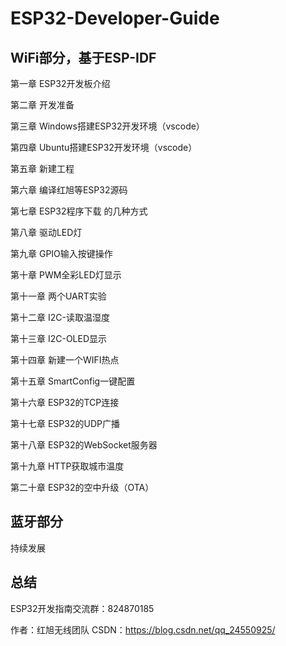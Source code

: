 # ESP32-Developer-Guide



## WiFi部分，基于ESP-IDF

第一章 ESP32开发板介绍

第二章 开发准备

第三章 Windows搭建ESP32开发环境（vscode）

第四章 Ubuntu搭建ESP32开发环境（vscode）

第五章 新建工程 

第六章 编译红旭等ESP32源码 

第七章 ESP32程序下载 的几种方式

第八章 驱动LED灯 

第九章 GPIO输入按键操作 

第十章 PWM全彩LED灯显示 

第十一章 两个UART实验 

第十二章 I2C-读取温湿度 

第十三章 I2C-OLED显示 

第十四章 新建一个WIFI热点 

第十五章 SmartConfig一键配置 

第十六章 ESP32的TCP连接 

第十七章 ESP32的UDP广播 

第十八章 ESP32的WebSocket服务器 

第十九章 HTTP获取城市温度 

第二十章 ESP32的空中升级（OTA） 

 

## 蓝牙部分

持续发展

 

## 总结

ESP32开发指南交流群：824870185

作者：红旭无线团队
CSDN：https://blog.csdn.net/qq_24550925/ 
